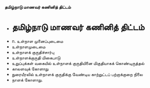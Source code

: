 **தமிழ்நாடு மாணவர் கணினித் திட்டம்**
- # தமிழ்நாடு மாணவர் கணினித் திட்டம்
- n. உள்நாள முனைப்புடைமை
- உள்நாளமுடைமை
- உள்நாளக் குருதிச்சார்பு
- உள்நாளக்குருதி மிகைபாடு
- உறுப்புக்கள் வகையில் உள்நாளக் குருதியினை மிகுதியாகக் கொண்டிருத்தல்
- காலளவுக் கோளாறு
- நுரையீரலில் உள்நாளக் குருதிக்கு வேண்டிய காற்றுட்டப் பற்றாக்குறை நிலை
- நாளக் கோளாறு.


